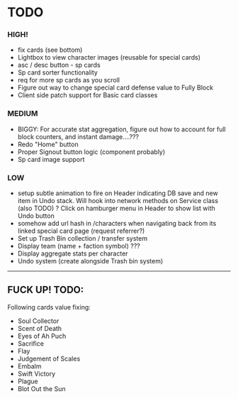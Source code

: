 # TODO

### HIGH!
- fix cards (see bottom)
- Lightbox to view character images (reusable for special cards)
- asc / desc button - sp cards
- Sp card sorter functionality
- req for more sp cards as you scroll
- Figure out way to change special card defense value to Fully Block
- Client side patch support for Basic card classes

### MEDIUM
- BIGGY: For accurate stat aggregation, figure out how to account for full block counters, and instant damage....???
- Redo "Home" button
- Proper Signout button logic (component probably)
- Sp card image support


### LOW
- setup subtle animation to fire on Header indicating DB save and new item in Undo stack. Will hook into network methods on Service class (also TODO) ? Click on hamburger menu in Header to show list with Undo button
- somehow add url hash in /characters when navigating back from its linked special card page (request referrer?)
- Set up Trash Bin collection / transfer system
- Display team (name + faction symbol) ???
- Display aggregate stats per character
- Undo system (create alongside Trash bin system)

------

## FUCK UP! TODO: 
Following cards value fixing:
- Soul Collector
- Scent of Death
- Eyes of Ah Puch
- Sacrifice
- Flay
- Judgement of Scales
- Embalm
- Swift Victory
- Plague
- Blot Out the Sun